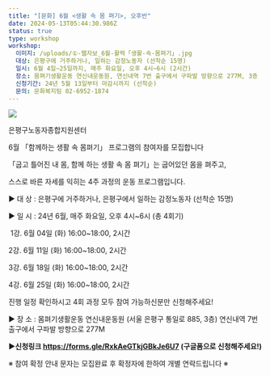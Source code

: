 ```yaml
---
title: "[문화] 6월 <생활 속 몸 펴기>, 오후반"
date: 2024-05-13T05:44:30.986Z
status: true
type: workshop
workshop:
  이미지: /uploads/①-웹자보_6월-활력「생활-속-몸펴기」.jpg
  대상: 은평구에 거주하거나, 일하는 감정노동자 (선착순 15명)
  일시: 6월 4일~25일까지, 매주 화요일, 오후 4시~6시 (2시간)
  장소: 몸펴기생활운동 연신내운동원, 연신내역 7번 출구에서 구파발 방향으로 277M, 3층
  신청기간: 24년 5월 13일부터 마감시까지 (선착순)
  문의: 문화복지팀 02-6952-1874
---
```

![](/uploads/①-웹자보_6월-활력「생활-속-몸펴기」.jpg)

은평구노동자종합지원센터


6월 「함께하는 생활 속 몸펴기」 프로그램의 참여자를 모집합니다

「굽고 틀어진 내 몸, 함께 하는 생활 속 몸 펴기」는 굽어있던 몸을 펴주고, 


스스로 바른 자세를 익히는 4주 과정의 운동 프로그램입니다. 

▶ 대 상 : 은평구에 거주하거나, 은평구에서 일하는 감정노동자 (선착순 15명) 

▶ 일 시 : 24년 6월, 매주 화요일, 오후 4시~6시 (총 4회기)

​   1강. 6월 04일 (화) 16:00~18:00, 2시간

   2강. 6월 11일 (화) 16:00~18:00, 2시간

   3강. 6월 18일 (화) 16:00~18:00, 2시간

   4강. 6월 25일 (화) 16:00~18:00, 2시간

 진행 일정 확인하시고 4회 과정 모두 참여 가능하신분만 신청해주세요!​

▶ 장 소 : 몸펴기생활운동 연신내운동원 (서울 은평구 통일로 885, 3층)
             연신내역 7번 출구에서 구파발 방향으로 277M  

**▶신청링크 https://forms.gle/RxkAeGTkjGBkJe6U7 (구글폼으로 신청해주세요!)**

※ 참여 확정 안내 문자는 모집완료 후 확정자에 한하여 개별 연락드립니다 ※
